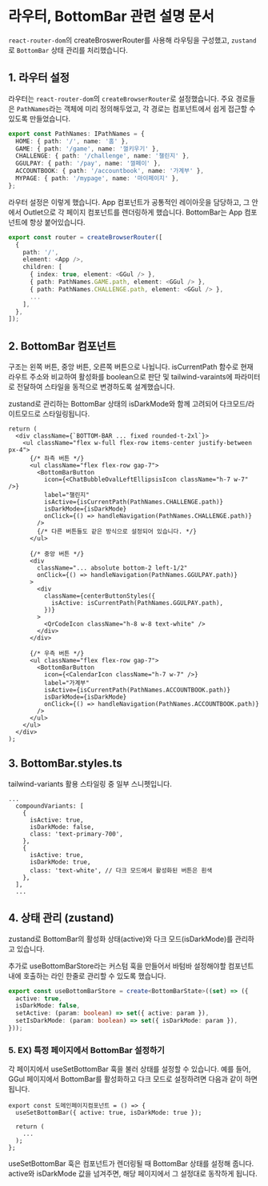 # 라우터, BottomBar 관련 설명 문서

`react-router-dom`의 createBroswerRouter를 사용해 라우팅을 구성했고, `zustand`로 `BottomBar` 상태 관리를 처리했습니다.

## 1. 라우터 설정

라우터는 `react-router-dom`의 `createBrowserRouter`로 설정했습니다. 주요 경로들은 `PathNames`라는 객체에 미리 정의해두었고, 각 경로는 컴포넌트에서 쉽게 접근할 수 있도록 만들었습니다.

```typescript
export const PathNames: IPathNames = {
  HOME: { path: '/', name: '홈' },
  GAME: { path: '/game', name: '껄키우기' },
  CHALLENGE: { path: '/challenge', name: '챌린지' },
  GGULPAY: { path: '/pay', name: '껄페이' },
  ACCOUNTBOOK: { path: '/accountbook', name: '가계부' },
  MYPAGE: { path: '/mypage', name: '마이페이지' },
};
```

라우터 설정은 이렇게 했습니다. App 컴포넌트가 공통적인 레이아웃을 담당하고, 그 안에서 Outlet으로 각 페이지 컴포넌트를 렌더링하게 했습니다. BottomBar는 App 컴포넌트에 항상 붙어있습니다.

```typescript
export const router = createBrowserRouter([
  {
    path: '/',
    element: <App />,
    children: [
      { index: true, element: <GGul /> },
      { path: PathNames.GAME.path, element: <GGul /> },
      { path: PathNames.CHALLENGE.path, element: <GGul /> },
      ...
    ],
  },
]);
```

## 2. BottomBar 컴포넌트

구조는 왼쪽 버튼, 중앙 버튼, 오른쪽 버튼으로 나뉩니다. isCurrentPath 함수로 현재 라우트 주소와 비교하여 활성화를 boolean으로 판단 및 tailwind-varaints에 파라미터로 전달하여 스타일을 동적으로 변경하도록 설계했습니다.

zustand로 관리하는 BottomBar 상태의 isDarkMode와 함께 고려되어 다크모드/라이트모드로 스타일링됩니다.

```tsx
return (
  <div className={`BOTTOM-BAR ... fixed rounded-t-2xl`}>
    <ul className="flex w-full flex-row items-center justify-between px-4">
      {/* 좌측 버튼 */}
      <ul className="flex flex-row gap-7">
        <BottomBarButton
          icon={<ChatBubbleOvalLeftEllipsisIcon className="h-7 w-7" />}
          label="챌린지"
          isActive={isCurrentPath(PathNames.CHALLENGE.path)}
          isDarkMode={isDarkMode}
          onClick={() => handleNavigation(PathNames.CHALLENGE.path)}
        />
        {/* 다른 버튼들도 같은 방식으로 설정되어 있습니다. */}
      </ul>

      {/* 중앙 버튼 */}
      <div
        className="... absolute bottom-2 left-1/2"
        onClick={() => handleNavigation(PathNames.GGULPAY.path)}
      >
        <div
          className={centerButtonStyles({
            isActive: isCurrentPath(PathNames.GGULPAY.path),
          })}
        >
          <QrCodeIcon className="h-8 w-8 text-white" />
        </div>
      </div>

      {/* 우측 버튼 */}
      <ul className="flex flex-row gap-7">
        <BottomBarButton
          icon={<CalendarIcon className="h-7 w-7" />}
          label="가계부"
          isActive={isCurrentPath(PathNames.ACCOUNTBOOK.path)}
          isDarkMode={isDarkMode}
          onClick={() => handleNavigation(PathNames.ACCOUNTBOOK.path)}
        />
      </ul>
    </ul>
  </div>
);
```

## 3. BottomBar.styles.ts

tailwind-variants 활용 스타일링 중 일부 스니펫입니다.

```tsx
...
  compoundVariants: [
    {
      isActive: true,
      isDarkMode: false,
      class: 'text-primary-700',
    },
    {
      isActive: true,
      isDarkMode: true,
      class: 'text-white', // 다크 모드에서 활성화된 버튼은 흰색
    },
  ],
  ...
```

## 4. 상태 관리 (zustand)

zustand로 BottomBar의 활성화 상태(active)와 다크 모드(isDarkMode)를 관리하고 있습니다.

추가로
useBottomBarStore라는 커스텀 훅을 만들어서 바텀바 설정해야할 컴포넌트 내에 호출하는 라인 한줄로 관리할 수 있도록 했습니다.

```typescript
export const useBottomBarStore = create<BottomBarState>((set) => ({
  active: true,
  isDarkMode: false,
  setActive: (param: boolean) => set({ active: param }),
  setIsDarkMode: (param: boolean) => set({ isDarkMode: param }),
}));
```

### 5. EX) 특정 페이지에서 BottomBar 설정하기

각 페이지에서 useSetBottomBar 훅을 불러 상태를 설정할 수 있습니다. 예를 들어, GGul 페이지에서 BottomBar를 활성화하고 다크 모드로 설정하려면 다음과 같이 하면 됩니다.

```tsx
export const 도메인페이지컴포넌트 = () => {
  useSetBottomBar({ active: true, isDarkMode: true });

  return (
    ...
  );
};
```

useSetBottomBar 훅은 컴포넌트가 렌더링될 때 BottomBar 상태를 설정해 줍니다. active와 isDarkMode 값을 넘겨주면, 해당 페이지에서 그 설정대로 동작하게 됩니다.
